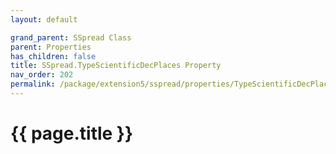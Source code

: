 ```yaml
---
layout: default

grand_parent: SSpread Class
parent: Properties
has_children: false
title: SSpread.TypeScientificDecPlaces Property
nav_order: 202
permalink: /package/extension5/sspread/properties/TypeScientificDecPlaces
---
```

# {{ page.title }}